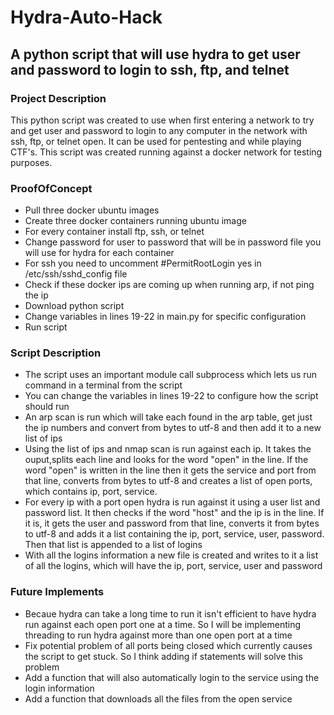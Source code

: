 # Hydra-Auto-Hack

## A python script that will use hydra to get user and password to login to ssh, ftp, and telnet

### Project Description

This python script was created to use when first entering a network to try and get user and password to login to any computer in the network with ssh, ftp, or telnet open. It can be used for pentesting and while playing CTF's. This script was created running against a docker network for testing purposes.

### ProofOfConcept

- Pull three docker ubuntu images 
- Create three docker containers running ubuntu image
- For every container install ftp, ssh, or telnet
- Change password for user to password that will be in password file you will use for hydra for each container
- For ssh you need to uncomment #PermitRootLogin yes in /etc/ssh/sshd_config file
- Check if these docker ips are coming up when running arp, if not ping the ip
- Download python script 
- Change variables in lines 19-22 in main.py for specific configuration
- Run script

### Script Description

- The script uses an important module call subprocess which lets us run command in a terminal from the script
- You can change the variables in lines 19-22 to configure how the script should run
- An arp scan is run which will take each found in the arp table, get just the ip numbers and convert from bytes to utf-8 and then add it to a new list of ips
- Using the list of ips and nmap scan is run against each ip. It takes the ouput,splits each line and looks for the word "open" in the line. If the word "open" is written in the line then it gets the service and port from that line, converts from bytes to utf-8 and creates a list of open ports, which contains ip, port, service.
- For every ip with a port open hydra is run against it using a user list and password list. It then checks if the word "host" and the ip is in the line. If it is, it gets the user and password from that line, converts it from bytes to utf-8 and adds it a list containing the ip, port, service, user, password. Then that list is appended to a list of logins
- With all the logins information a new file is created and writes to it a list of all the logins, which will have the ip, port, service, user and password

### Future Implements

- Becaue hydra can take a long time to run it isn't efficient to have hydra run against each open port one at a time. So I will be implementing threading to run hydra against more than one open port at a time
- Fix potential problem of all ports being closed which currently causes the script to get stuck. So I think adding if statements will solve this problem
- Add a function that will also automatically login to the service using the login information
- Add a function that downloads all the files from the open service


